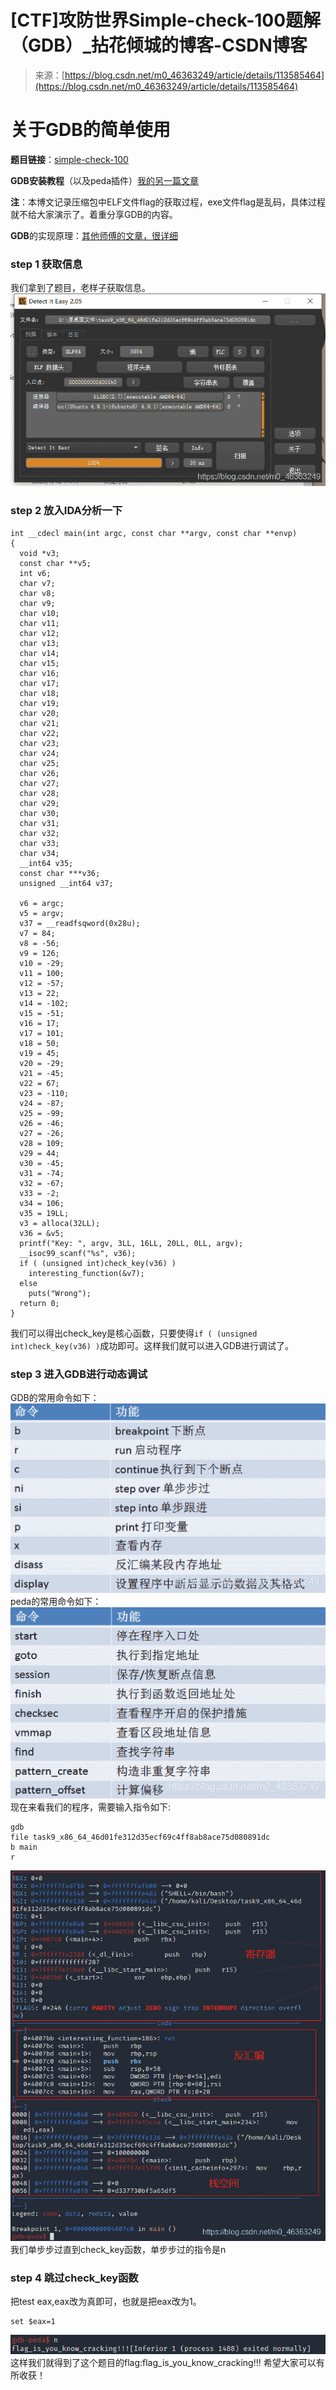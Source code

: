 <!--yml
category: 未分类
date: 2022-04-26 14:20:37
-->

# [CTF]攻防世界Simple-check-100题解（GDB）_拈花倾城的博客-CSDN博客

> 来源：[https://blog.csdn.net/m0_46363249/article/details/113585464](https://blog.csdn.net/m0_46363249/article/details/113585464)

# 关于GDB的简单使用

**题目链接**：[simple-check-100](https://adworld.xctf.org.cn/task/answer?type=reverse&number=4&grade=1&id=4709&page=1)

**GDB安装教程**（以及peda插件）[我的另一篇文章](https://blog.csdn.net/m0_46363249/article/details/109304163)

**注**：本博文记录压缩包中ELF文件flag的获取过程，exe文件flag是乱码，具体过程就不给大家演示了。着重分享GDB的内容。

**GDB**的实现原理：[其他师傅的文章，很详细](https://blog.csdn.net/z_stand/article/details/108395906)

### step 1 获取信息

我们拿到了题目，老样子获取信息。
![在这里插入图片描述](img/e40cff2d372e7b58c820850d5db51fad.png)

### step 2 放入IDA分析一下

```
int __cdecl main(int argc, const char **argv, const char **envp)
{
  void *v3; 
  const char **v5; 
  int v6; 
  char v7; 
  char v8; 
  char v9; 
  char v10; 
  char v11; 
  char v12; 
  char v13; 
  char v14; 
  char v15; 
  char v16; 
  char v17; 
  char v18; 
  char v19; 
  char v20; 
  char v21; 
  char v22; 
  char v23; 
  char v24; 
  char v25; 
  char v26; 
  char v27; 
  char v28; 
  char v29; 
  char v30; 
  char v31; 
  char v32; 
  char v33; 
  char v34; 
  __int64 v35; 
  const char ***v36; 
  unsigned __int64 v37; 

  v6 = argc;
  v5 = argv;
  v37 = __readfsqword(0x28u);
  v7 = 84;
  v8 = -56;
  v9 = 126;
  v10 = -29;
  v11 = 100;
  v12 = -57;
  v13 = 22;
  v14 = -102;
  v15 = -51;
  v16 = 17;
  v17 = 101;
  v18 = 50;
  v19 = 45;
  v20 = -29;
  v21 = -45;
  v22 = 67;
  v23 = -110;
  v24 = -87;
  v25 = -99;
  v26 = -46;
  v27 = -26;
  v28 = 109;
  v29 = 44;
  v30 = -45;
  v31 = -74;
  v32 = -67;
  v33 = -2;
  v34 = 106;
  v35 = 19LL;
  v3 = alloca(32LL);
  v36 = &v5;
  printf("Key: ", argv, 3LL, 16LL, 20LL, 0LL, argv);
  __isoc99_scanf("%s", v36);
  if ( (unsigned int)check_key(v36) )
    interesting_function(&v7);
  else
    puts("Wrong");
  return 0;
} 
```

我们可以得出check_key是核心函数，只要使得`if ( (unsigned int)check_key(v36) )`成功即可。这样我们就可以进入GDB进行调试了。

### step 3 进入GDB进行动态调试

GDB的常用命令如下：
![在这里插入图片描述](img/e9d26104e19abbe2af1cfd5cae8c9798.png)
peda的常用命令如下：
![在这里插入图片描述](img/7c8f7d2cc67f65a638cbb948a29b0ed1.png)
现在来看我们的程序，需要输入指令如下:

```
gdb
file task9_x86_64_46d01fe312d35ecf69c4ff8ab8ace75d080891dc
b main
r 
```

![在这里插入图片描述](img/a6db7a90f936f2b6103257e8dcda5762.png)
我们单步步过直到check_key函数，单步步过的指令是n

### step 4 跳过check_key函数

把test eax,eax改为真即可，也就是把eax改为1。

```
set $eax=1 
```

![在这里插入图片描述](img/09fb9a3985715157376b380d882cc158.png)
这样我们就得到了这个题目的flag:flag_is_you_know_cracking!!!
希望大家可以有所收获！